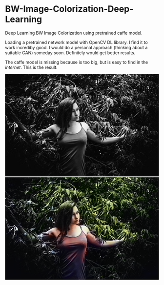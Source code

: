 # BW-Image-Colorization-Deep-Learning
Deep Learning BW Image Colorization using pretrained caffe model.

Loading a pretrained network model with OpenCV DL library. I find it to work incrediby good. I would do a personal approach (thinking about a suitable GAN) someday soon. Definitely would get better results.

The caffe model is missing because is too big, but is easy to find in the _internet_.
This is the result:

![](test4.jpg)
![](out4.png)
